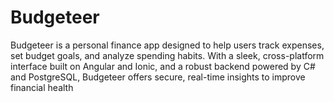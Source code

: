 # Budgeteer
Budgeteer is a personal finance app designed to help users track expenses, set budget goals, and analyze spending habits. With a sleek, cross-platform interface built on Angular and Ionic, and a robust backend powered by C# and PostgreSQL, Budgeteer offers secure, real-time insights to improve financial health
